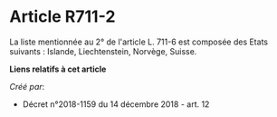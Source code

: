 # Article R711-2

La liste mentionnée au 2° de l'article L. 711-6 est composée des Etats suivants : Islande, Liechtenstein, Norvège, Suisse.

**Liens relatifs à cet article**

_Créé par_:

  - Décret n°2018-1159 du 14 décembre 2018 - art. 12
